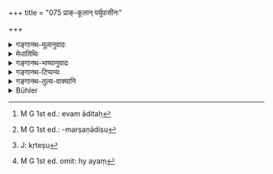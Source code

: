 +++
title = "075 प्राक्-कूलान् पर्युपासीनः"

+++

<details><summary>गङ्गानथ-मूलानुवादः</summary>

Seated upon Kuśa-blades pointing eastwards and sanctified by Kuśa-blades, when one has purified himself by means of three ‘breath-suspensions,’—then alone he becomes entitled to the syllable ‘oṃ.’—(76)
</details>

<details><summary>मेधातिथिः</summary>

**कूल**शब्दो दर्भाग्रवचनः । तान् **पर्युपासीनः** तेषु प्रागग्रेषु दर्भेषूपविष्ट इत्य् अर्थः । "अधिशीङ्स्थासाम्" (पाण् १.४.४६) स्था आ आसाम् इत्य् आङा प्रश्लेषात् कर्मत्वम् । परि उप आ आसीन इति इहाप्य् आङा श्लिष्टनिर्दिष्टो द्रष्टव्यः । पर्युपशब्दाव् अनर्थकौ । 

- **पवित्रैर्** दर्भैर् **एव पावितः**[^२५२] शुचित्वम् आपादितः । अघमर्षणादिस् तु[^२५३] मन्त्रो नेह पवित्रशब्देनोच्यते, ब्रह्मचारिणस् तदानीम् अनधीतत्वात् तेषाम् । न च दर्भाः स्वसत्तामात्रेण कांचित् क्रियाम् अकुर्वतः पावने करणं भवन्तीति । अवान्तरव्यापारापेक्षया स्मृत्यन्तरे प्राणोपस्पर्शनं प्रतीयते । आह च गौतमः- "प्राणोपस्पर्शनं दर्भैः । प्राक्कूलेष्व् आसनं च" (ग्ध् १.४८, ५०) । 


[^२५३]:
     M G 1st ed.: -marṣaṇādiṣu


[^२५२]:
     M G 1st ed.: evam āditaḥ

- **प्राणायामैस् त्रिभिः पूतः** । मुखनासिकासंचारी वायुः प्राणस् तस्यायामो निरोधः शरीरे धारणंम्,बहिर् निष्क्रमणनिषेधः, तस्य स्मृत्यन्तरे धरणकालस्य मानं समाम्नातम् । मन्त्रानुस्मरणं च । 

- प्रतिप्रणवसंयुक्तां गायत्रीं शिरसा सह ।

- त्रिर् जपेद् आयतप्राणः प्राणायामः स उच्यते ॥ (च्ड़्। वध् २५.१३)

वसिष्ठेन भगवता महाव्याहृतयो ऽप्य् उक्ताः । मन्त्रावसान एव निरोधावधिर् अन्यस्यानाम्नातत्वात् सर्वस्मृतीनां चासति विरोध एकार्थत्वाद् इहाप्य् एवम् एवानुष्ठानम् ।

- <u>ननु</u> एवम् इतरेतराश्रयः स्याद् अकृतेषु[^२५४] प्राणायामेषु ॐकारो न कर्तव्यः, न च्ॐकारेण विना प्राणायामो निवर्तते । <u>नैष</u> दोषः । "त्रिर् जपेत्" इति प्राणायामेषु मानसव्यापारेण्ॐकारस्य स्मरणम् उच्यते । न हि निरुद्धप्राणस्य शब्दोच्चरणं संभवति । यद्य् अपि जपः कश्चिद् वाग्व्यापारसाध्यो भवति । स्वाध्यायाध्ययने तु पुनर् उच्चारणं विवक्षितम् । अध्ययनक्रियाया एवंरूपत्वाच् छब्दक्रियायां ह्य् अयं[^२५५] धातुः, श्रोत्रग्राह्यश् च शब्दो न केवलेन मनसा गृह्यते । 


[^२५५]:
     M G 1st ed. omit: hy ayaṃ


[^२५४]:
     J: kṛteṣu

- न चायम् ॐकारधर्मो येनान्यत्रापि तस्मिन्न् उच्चार्यमाणे ऽपि प्रसज्येत । उक्तं च "स्वाध्यायारम्भे कर्तव्यः" इति । ॐकारधर्मत्वे हि लौकिकेषु वाक्येष्व् ओम् इति ब्रूम इत्यादिषु प्रसज्येत । गौतमेन तु पठितम्- "प्राणायामास् त्रयः पञ्चदश मात्राः" इति (ग्ध् १.४९) । मात्राशब्देन चाविकृतस्य स्वरस्याकारादेर् यावान् कालः स उच्यते । तत्र विरोधात् स्मृत्यन्तरोक्तः कालो नास्ति, न च मन्त्रस्मरणं तत्रान्ॐकारा अपि प्राणायामाः सन्तीति नेतरेतराश्रयदोषापत्तिः । **तत ॐकारम् अर्हति** कर्तुम् इति शेषः । यदायं समुदाय एव रूढिरूपेण प्रणववचनः । यदा तु करणं कारः । ओम् इत्य् एतस्य कार उच्चारणम् ॐकारस् तदा नास्ति पदान्तरापेक्षा । प्रणवशब्देन कर्तव्यताम् उक्त्वात्र्ॐकारम् इत्य् अनुवदत्य् अत एताव् एकार्थौ । तथा च दर्शितम् ॥ २.७५ ॥
</details>

<details><summary>गङ्गानथ-भाष्यानुवादः</summary>

The term ‘*kūṭa*’ means ‘kuśa-blade’;—‘*Seated upon*’ them,—*i.e*., seated upon kuśa-blades pointing eastwards. The accusative ending in ‘*kūṭān*’ being in accordance with Pāniṇi 1. 4. 46, ‘*adhisthīnsthāsām karma*,’ where the latter part consists of the factors ‘*athā*’—‘*ā*’—‘*āsām*.’ In the word ‘*paryupāsīnaḥ*’ also we have an ‘*ā*’, the word containing the factors ‘*pari*’—‘*upa*’—‘*ā*’—‘*āsīnaḥ*’; the prefixes ‘*pari*’ and ‘*upa*’ having no significance at all.

‘*Sanctified by kuśa-blades*’;—*i.e*., having been made pure. The term ‘*pavitra*’ cannot stand for the *Aghamarṣaṇa* and other mantras; for the simple reason that at the time that the text is being dealt with, the student has not read those *mantras*. Nor are kuśa-blades capable, by their mere presence, to bring about purification for one who does no (purificatory) act; thus then, the necessity of some intervening act being essential, we are led to conclude, on the basis of another
*Smṛti*, that this act is in the form of *touching the sense-organs*;
Gautama (1.48-50) having prescribed ‘the touching of the organs with Kuśa-blades and seating upon Kuśa-blades pointing eastwards.’

‘*Purified by means of three Breath-suspensions*’—The air passing through the mouth and the nostrils is called ‘*prāṇa*,’ ‘breath’; and the ‘*āyāma*’ of this is its *suspension, holding within the body, preventing its going out*. Another *Smṛti* (Yājñavalkya, *Ācāra*, 23) has laid down the measure of the time during which the breath is to be suspended—as also the mantra accompanying it,—“One, witholding his breath, should mutter three times the *Gāyatrī* along with the *Praṇava* and the *Śiras*,—this is what is called ‘Breath-suspension’.” The revered Vaśiṣṭha has added to these the *Great Vyāhṛtis* also. It is the end of the mantra that should mark the end of the *suspension*, no other limit for it being prescribed. In as much as all Smṛtis are meant to serve the same purpose, we must accept this same method of ‘Breath-suspension’ to be meant by the present text also, specially as there is no inconsistency with it.

*Objection*.—“What has been said here involves a mutual interdependence:
until the Breath-suspensions have been performed one should not pronounce ‘Oṃ,’ while without this syllable ‘Oṃ’ there can be no ‘Breath-suspension’.”

There is nothing wrong in this. When Yājñavalkya lays down that ‘one should mutter three times; etc.,’ all that is meant is the mental act of
*remembering, thinking of*, the syllable ‘*Oṃ*’; for when the breath is
suspended, there can be no *utterance* of any syllable; though it is true that ‘*Japa*,’ ‘Reciting,’ is (in most cases) something that can be accomplished only by an operation of speech. In connection with the reading of the Veda however, what is intended is actual *utterance* of the syllable; and this for the simple reason that the act of reading consists of actual utterance—the root (in ‘*adhyayana*’) signify ing the
*waking of sound*, and *sound* is that which is heard by the *Ear*, and
not that which is cognised only by the mind.

What is prescribed here is not something applicable to the syllable ‘Oṃ’ itself,—whereby it could be made applicable to the uttering of the syllable on other occasions also. It has been said that the syllable should be pronounced at the beginning of Vedic study; but if the. rule here laid down were meant to be applicable to all utterances of the syllable, it would have to be observed in connection with such utterances of it in ordinary parlance as when one says ‘we say *yes* (oṃ).’

Then again, Gautama (l.49) has declared that. ‘the three Breath-suspensions extend over fifteen moments.’ The term ‘*mātrā*,’ ‘moment,’ stands for that point of time which is taken up in the pronouncing of a simple unmodified vowel; and in as much as this cannot be consistent with the time-limit prescribed by Yājñavalkya, this latter cannot be accepted as applicable to what is prescribed by Gautama; in which connection again no mantras are laid down. From this it is clear that there can be ‘Breath-suspensions’ even without the uttering of the syllable ‘oṃ.’ And thus there need be no mutual interdependence.

Then alone does the man ‘*become entitled to the syllable oṃ*’;—*i.e*., to the ‘pronouncing’ of the syllable,—the word ‘pronouncing’ having to be supplied if the entire term ‘*oṅkāra*’ is taken as standing for the
*Praṇava*. If however we take the term ‘*kār*’ separately in the sense
of *making*,—so that ‘*oṁkāra*’ means the *making* or *uttering* of the syllable ‘oṃ,’—then we do not need to supply any other word. The uttering of the syllable having been laid down (under 74), where it is called ‘*praṇava*’;—the term ‘*oṅkāra*’ in the present sense simply serves the purpose of explaining what that ‘*praṇava*’ is.

So that ‘*praṇava*’ and ‘*oṅkāra*’ are synonymous terms; as we have already pointed out (in the Bhāṣya on 74).—(75)
</details>

<details><summary>गङ्गानथ-टिप्पन्यः</summary>

‘*Pavitraiḥ*’—‘Kuśa-blades—by which the seat of the vital airs is touched’—(Medhātithi);—‘The *Aghamarṣaṇa*’ and other Vedic texts (noted by Medhātithi, but rejected by him, though adopted by Nandana). Burnell has translated the term as ‘grass-rings on the third finger’;—this is in exact conformity with the present usage, where a blade of Kuśa, twisted into the form of a ring, is worn on the third finger on the occasion of all religious ceremonies.

This verse is quoted in *Vidhānapārijāta* (p. 521);—in *Vīramitrodaya* (Saṃskāra, p. 522), which explains ‘*prākkūlān*’ as *prāgagrān* ‘pointing eastwards’,—and ‘*pavitraiḥ*’ simply as ‘*pāranaiḥ*’ ‘purificatories’;—in *Saṃskāramayūkha* (p. 49), which explains ‘*prākkūlān*’ as ‘with tips pointing towards the east’;—in
*Saṃskāraratnamālā* (p. 316) which has the same explanations and adds
that it refers to Kuśa-blades;—in *Smṛticandrikā* (Saṃskāra, p. 135) which has the same explanation and explains ‘*pavitraiḥ*’ as purificatory;—also in *Nṛsiṃhaprasāda* (Saṃskāra, p. 471).
</details>

<details><summary>गङ्गानथ-तुल्य-वाक्यानि</summary>

*Gautama-Dharmasūtra*, 1.51-56.—‘The sense-organs should be touched with
Kuśa-blades;—there should be three Breath-suspensions, of fifteen units; and the seat should be on Kuśa-grass pointing eastwards.’

*Baudhāyana-Dharmasūtra*, 2.4.5,7.—‘At the commencement of the
performance of all acts, as also before the Twilight Prayers, one should sprinkle himself with the sanctifying blades and thereby prepare himself;—to this effect it is declared that seated on Kuśa-blades, holding Kuśa-blades in the hand, sprinkling himself with water, one should repeat the Gāyatrī a thousand times;—being purified with three Breath-suspensions.’

*Kūrmapurāṇa* (Vīramitrodaya-Āhnika, p. 254).—‘Seated on Kuśa-blades
pointing eastwards, with mind collected, he should perform throe Breath-suspensions and then the Twilight Prayers.’
</details>

<details><summary>Bühler</summary>

075	Seated on (blades of Kusa grass) with their points to the east, purified by Pavitras (blades of Kusa grass), and sanctified by three suppressions of the breath (Pranayama), he is worthy (to pronounce) the syllable Om.
</details>
